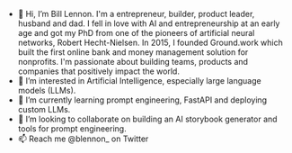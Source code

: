 - 👋 Hi, I’m Bill Lennon. I'm a entrepreneur, builder, product leader, husband and dad. I fell in love with AI and entrepreneurship at an early age and got my PhD from one of the pioneers of artificial neural networks, Robert Hecht-Nielsen. In 2015, I founded Ground.work which built the first online bank and money management solution for nonprofits. I'm passionate about building teams, products and companies that positively impact the world.
- 👀 I’m interested in Artificial Intelligence, especially large language models (LLMs).
- 🌱 I’m currently learning prompt engineering, FastAPI and deploying custom LLMs.
- 💞️ I’m looking to collaborate on building an AI storybook generator and tools for prompt engineering.
- 📫 Reach me @blennon_ on Twitter

<!---
blennon/blennon is a ✨ special ✨ repository because its `README.md` (this file) appears on your GitHub profile.
You can click the Preview link to take a look at your changes.
--->
